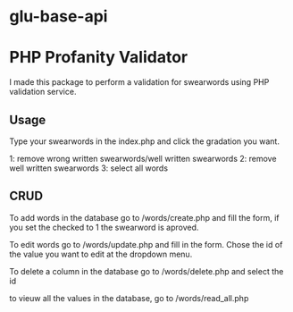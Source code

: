 # glu-base-api
# PHP Profanity Validator

I made this package to perform a validation for swearwords using PHP validation service.

## Usage

Type your swearwords in the index.php and click the gradation you want.

1: remove wrong written swearwords/well written swearwords
2: remove well written swearwords
3: select all words

## CRUD

To add words in the database go to /words/create.php and fill the form, if you set the checked to 1 the swearword is aproved.

To edit words go to /words/update.php and fill in the form. Chose the id of the value you want to edit at the dropdown menu.

To delete a column in the database go to /words/delete.php and select the id

to vieuw all the values in the database, go to /words/read_all.php